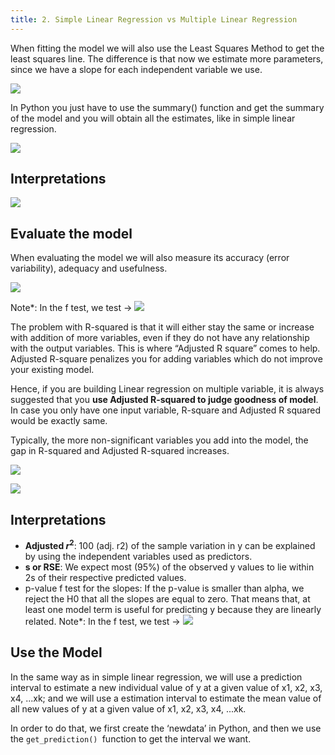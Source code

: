```yaml
---
title: 2. Simple Linear Regression vs Multiple Linear Regression
---
```



When fitting the model we will also use the Least Squares Method to get the least squares line. The difference is that now we estimate more parameters, since we have a slope for each independent variable we use.

![](../attachments/screenshot-2024-05-11-at-193324.png)

In Python you just have to use the summary() function and get the summary of the model and you will obtain all the estimates, like in simple linear regression.

![](../attachments/screenshot-2024-05-11-at-193341.png)

## Interpretations
![](../attachments/screenshot-2024-05-11-at-193402.png)

## Evaluate the model
When evaluating the model we will also measure its accuracy (error variability), adequacy and usefulness.

![](../attachments/screenshot-2024-05-11-at-193430.png)

Note*: In the f test, we test -> 
![](../attachments/screenshot-2024-05-11-at-193504.png)

The problem with R-squared is that it will either stay the same or increase with addition of more variables, even if they do not have any relationship with the output variables. This is where “Adjusted R square” comes to help. Adjusted R-square penalizes you for adding variables which do not improve your existing model.

Hence, if you are building Linear regression on multiple variable, it is always suggested that you **use Adjusted R-squared to judge goodness of model**. In case you only have one input variable, R-square and Adjusted R squared would be exactly same.

Typically, the more non-significant variables you add into the model, the gap in R-squared and Adjusted R-squared increases.

![](../attachments/screenshot-2024-05-11-at-193801.png)

![](../attachments/screenshot-2024-05-11-at-193814.png)

## Interpretations

- **Adjusted $r^2$**: 100 (adj. r2) of the sample variation in y can be explained by using the independent variables used as predictors.
- **s or RSE**: We expect most (95%) of the observed y values to lie within 2s of their respective predicted values.
- p-value f test for the slopes: If the p-value is smaller than alpha, we reject the H0 that all the slopes are equal to zero. That means that, at least one model term is useful for predicting y because they are linearly related.
Note*: In the f test, we test -> 
![](../attachments/screenshot-2024-05-11-at-193504.png)

## Use the Model
In the same way as in simple linear regression, we will use a prediction interval to estimate a new individual value of y at a given value of x1, x2, x3, x4, ...xk; and we will use a estimation interval to estimate the mean value of all new values of y at a given value of x1, x2, x3, x4, ...xk.

In order to do that, we first create the ‘newdata’ in Python, and then we use the `get_prediction() `function to get the interval we want.